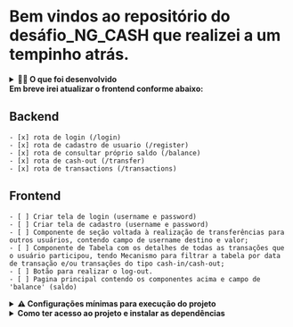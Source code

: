 # Bem vindos ao repositório do desáfio_NG_CASH que realizei a um tempinho atrás.

<details>
<summary><strong>👨‍💻 O que foi desenvolvido</strong></summary><br />
    Foi desenvolvido uma aplicação onde a pessoa usuária pode ser capaz de criar uma conta, logar colocando os dados cadastrados e através do login, receber um token jwt para validar algumas regras de negócio. Cada nova conta cadastrada, devereceber um saldo de R$ 100. Após o usuário logado, ele deve poder consultar ao seu saldo, realizar transações entre pessoas cadastradas e vizualizar essas transações feitas e/ou recebidas, também podendo filtrar pela data que foi realizada.

    Toda a aplicação foi desenvolvida em typescript, seguindo os pilares da programação orientada à objeto e utilizado a arquitetura MSC, composta pelas camadas Model, Service e Controller. Todas as rotas do backend foram tratadas e validadas conforme as regras de negócio.
</details>

<strong>
   Em breve irei atualizar o frontend conforme abaixo:
</strong>

## Backend
    - [x] rota de login (/login) 
    - [x] rota de cadastro de usuario (/register) 
    - [x] rota de consultar próprio saldo (/balance) 
    - [x] rota de cash-out (/transfer)
    - [x] rota de transactions (/transactions)

## Frontend
    - [ ] Criar tela de login (username e password)
    - [ ] Criar tela de cadastro (username e password)
    - [ ] Componente de seção voltada à realização de transferências para outros usuários, contendo campo de username destino e valor;
    - [ ] Componente de Tabela com os detalhes de todas as transações que o usuário participou, tendo Mecanismo para filtrar a tabela por data de transação e/ou transações do tipo cash-in/cash-out;
    - [ ] Botão para realizar o log-out.
    - [ ] Pagina principal contendo os componentes acima e campo de 'balance' (saldo)

<details>
<summary><strong> ⚠️ Configurações mínimas para execução do projeto</strong></summary><br />

Na sua máquina você deve ter:
 - Node 
 - Docker
 - Docker-compose versão >=1.29.2
</details>

<details>
<summary><strong>Como ter acesso ao projeto e instalar as dependências</strong></summary><br />

    1. Entre na pasta do repositório que você acabou de clonar ou fazer o download do arquivo zip:
    * `cd pasta-do-repositório`

    2. Instale as dependências:
    *`npm install`

    3. Suba os imagens do servidor node e do banco de do docker-compose com o comando:
    *`docker-compose up -d`

    4. Após subir o container, roda as migrations com o comando:
    *`npm run db:reset`

    5. Por fim acesse o bash da imagem do node e deixe o aplicação rodando na porta 3001 com o comando abaixo, mas lembre-se de verificar se não existe outro processo rodando na mesma porta:
    *`npm run dev` 
</details>

